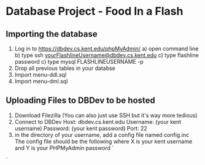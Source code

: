 # Database Project - Food In a Flash
## Importing the database
1) Log in to https://dbdev.cs.kent.edu/phpMyAdmin/
    a) open command line
    b) type ssh yourFlashlineUsername@dbdev.cs.kent.edu
    c) type flashline password
    c) type mysql FLASHLINEUSERNAME -p
3) Drop all previous tables in your databse
4) Import menu-ddl.sql
5) Import menu-dml.sql

## Uploading Files to DBDev to be hosted
1) Download Filezilla (You can also just use SSH but it's way more tedious)
2) Connect to DBDev
   Host:     dbdev.cs.kent.edu
   Username: (your kent username)
   Password: (your kent password)
   Port:     22
3) in the directory of your username, add a config file named config.inc
   The config file should be the following where X is your kent username and Y is your PHPMyAdmin password
`
<?php
$servername = "localhost";
$username = "X";
$password = "Y";
$dbname = "X";
?>
`

